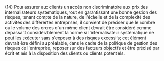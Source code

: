(14) Pour assurer aux clients un accès non discriminatoire aux prix des internalisateurs systématiques, tout en garantissant une bonne gestion des risques, tenant compte de la nature, de l'échelle et de la complexité des activités des différentes entreprises, il convient de préciser que le nombre ou le volume des ordres d'un même client devrait être considéré comme dépassant considérablement la norme si l'internalisateur systématique ne peut les exécuter sans s'exposer à des risques excessifs; cet élément devrait être défini au préalable, dans le cadre de la politique de gestion des risques de l'entreprise, reposer sur des facteurs objectifs et être précisé par écrit et mis à la disposition des clients ou clients potentiels.